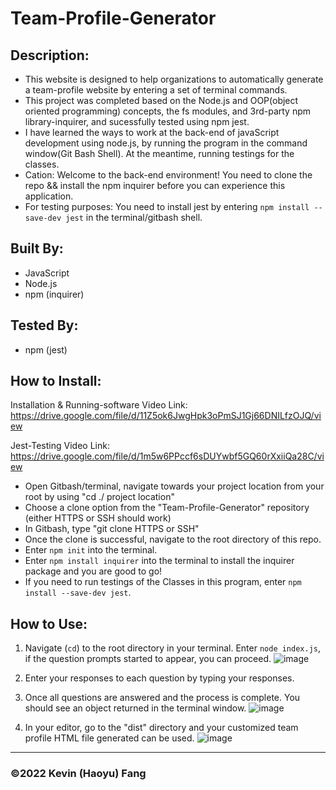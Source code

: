 # Team-Profile-Generator

## Description:

* This website is designed to help organizations to automatically generate a team-profile website by entering a set of terminal commands.
* This project was completed based on the Node.js and OOP(object oriented programming) concepts, the fs modules, and 3rd-party npm library-inquirer, and sucessfully tested using npm jest.
* I have learned the ways to work at the back-end of javaScript development using node.js, by running the program in the command window(Git Bash Shell). At the meantime, running testings for the classes.
* Cation: Welcome to the back-end environment! You need to clone the repo && install the npm inquirer before you can experience this application.
* For testing purposes: You need to install jest by entering `npm install --save-dev jest` in the terminal/gitbash shell.


## Built By:
* JavaScript
* Node.js
* npm (inquirer)

## Tested By:
* npm (jest)

## How to Install:
Installation & Running-software Video Link:
https://drive.google.com/file/d/11Z5ok6JwgHpk3oPmSJ1Gj66DNILfzOJQ/view

Jest-Testing Video Link:
https://drive.google.com/file/d/1m5w6PPccf6sDUYwbf5GQ60rXxiiQa28C/view


* Open Gitbash/terminal, navigate towards your project location from your root by using "cd ./ project location"
* Choose a clone option from the "Team-Profile-Generator" repository (either HTTPS or SSH should work)
* In Gitbash, type "git clone HTTPS or SSH"
* Once the clone is successful, navigate to the root directory of this repo.
* Enter `npm init` into the terminal.
* Enter `npm install inquirer` into the terminal to install the inquirer package and you are good to go!
* If you need to run testings of the Classes in this program, enter `npm install --save-dev jest`.




## How to Use:
1. Navigate (`cd`) to the root directory in your terminal. Enter `node index.js`, if the question prompts started to appear, you can proceed.
![image](https://user-images.githubusercontent.com/95199209/166088325-ec4f8ab7-4ffe-440d-bdcb-bcdf3ec40ad3.png)

2. Enter your responses to each question by typing your responses.

3. Once all questions are answered and the process is complete. You should see an object returned in the terminal window.
![image](https://user-images.githubusercontent.com/95199209/166088222-7cd36838-8d48-48d0-a049-2980ee0c8b14.png)

4. In your editor, go to the "dist" directory and your customized team profile HTML file generated can be used.
![image](https://user-images.githubusercontent.com/95199209/166088191-58b6eb84-11e5-440e-8bdc-9e576d7584f2.png)

---

### ©️2022 Kevin (Haoyu) Fang

